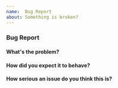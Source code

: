 ```yaml
---
name:  Bug Report
about: Something is broken?
---
```


### Bug Report

#### What's the problem?


#### How did you expect it to behave?


#### How serious an issue do you think this is?
